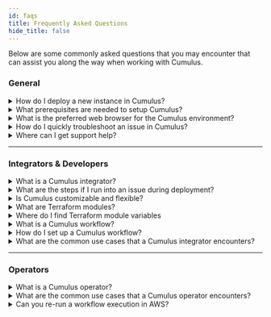 ```yaml
---
id: faqs
title: Frequently Asked Questions
hide_title: false
---
```


Below are some commonly asked questions that you may encounter that can assist you along the way when working with Cumulus.

### General

<details>
  <summary>How do I deploy a new instance in Cumulus?</summary>

  Answer: For steps on the Cumulus deployment process go to [How to Deploy Cumulus](deployment).
</details>

<details>
  <summary>What prerequisites are needed to setup Cumulus?</summary>

  Answer: You will need access to the AWS console and an [Earthdata login](https://urs.earthdata.nasa.gov/) before you can deploy Cumulus.
</details>

<details>
  <summary>What is the preferred web browser for the Cumulus environment?</summary>

  Answer: Our preferred web browser is the latest version of [Google Chrome](https://www.google.com/chrome/).
</details>

<details>
  <summary>How do I quickly troubleshoot an issue in Cumulus?</summary>

  Answer: To troubleshoot and fix issues in Cumulus reference our recommended solutions in [Troubleshooting Cumulus](troubleshooting).
</details>

<details>
  <summary>Where can I get support help?</summary>

  Answer: The following options are available for assistance:

* Cumulus: Outside NASA users should file a GitHub issue and inside NASA users should file a JIRA issue.
* AWS: You can create a case in the [AWS Support Center](https://console.aws.amazon.com/support/home), accessible via your AWS Console.

</details>

---

### Integrators & Developers

<details>
  <summary>What is a Cumulus integrator?</summary>

  Answer: Those who are working within Cumulus and AWS for deployments and to manage workflows. They may perform the following functions:

* Configure and deploy Cumulus to the AWS environment
* Configure Cumulus workflows
* Write custom workflow tasks

</details>

<details>
  <summary>What are the steps if I run into an issue during deployment?</summary>

  Answer: If you encounter an issue with your deployment go to the [Troubleshooting Deployment](../troubleshooting/troubleshooting-deployment) guide.
</details>

<details>
  <summary>Is Cumulus customizable and flexible?</summary>

  Answer: Yes. Cumulus is a modular architecture that allows you to decide which components that you want/need to deploy. These components are maintained as Terraform modules.
</details>

<details>
  <summary>What are Terraform modules?</summary>

  Answer: They are modules that are composed to create a Cumulus deployment, which gives integrators the flexibility to choose the components of Cumulus that want/need. To view Cumulus maintained modules or steps on how to create a module go to [Terraform modules](https://github.com/nasa/cumulus/tree/master/tf-modules).
</details>

<details>
  <summary>Where do I find Terraform module variables</summary>

  Answer: Go [here](https://github.com/nasa/cumulus/blob/master/tf-modules/cumulus/variables.tf) for a list of Cumulus maintained variables.
</details>

<details>
  <summary>What is a Cumulus workflow?</summary>

  Answer: A workflow is a provider-configured set of steps that describe the process to ingest data. Workflows are defined using [AWS Step Functions](https://docs.aws.amazon.com/step-functions/index.html). For more details, we suggest visiting [here](workflows).
</details>

<details>
  <summary>How do I set up a Cumulus workflow?</summary>

  Answer: You will need to create a provider, have an associated collection (add a new one), and generate a new rule first. Then you can set up a Cumulus workflow by following these steps [here](workflows/developing-a-cumulus-workflow).
</details>

<details>
  <summary>What are the common use cases that a Cumulus integrator encounters?</summary>

  Answer: The following are some examples of possible use cases you may see:

* [Creating Cumulus Data Management Types](../integrator-guide/create-cumulus-data-mgmt-types)
* [Workflow: Add New Lambda](../integrator-guide/workflow-add-new-lambda)
* [Workflow: Troubleshoot Failed Step(s)](../integrator-guide/workflow-ts-failed-step)

</details>

---

### Operators

<details>
  <summary>What is a Cumulus operator?</summary>

  Answer: Those that ingests, archives, and troubleshoots datasets (called collections in Cumulus). Your daily activities might include but not limited to the following:

* Ingesting datasets
* Maintaining historical data ingest
* Starting and stopping data handlers
* Managing collections
* Managing provider definitions
* Creating, enabling, and disabling rules
* Investigating errors for granules and deleting or re-ingesting granules
* Investigating errors in executions and isolating failed workflow step(s)

</details>

<details>
  <summary>What are the common use cases that a Cumulus operator encounters?</summary>

  Answer: The following are some examples of possible use cases you may see:

* [Kinesis Stream For Ingest](../operator-docs/kinesis-stream-for-ingest)
* [Create Rule In Cumulus](../operator-docs/create-rule-in-cumulus)
* [Granule Workflows](../operator-docs/granule-workflows)

</details>

<details>
  <summary>Can you re-run a workflow execution in AWS?</summary>

  Answer: Yes. For steps on how to re-run a workflow execution go to [Re-running workflow executions](../operator-docs/rerunning-workflow-executions) in the [Cumulus Operator Docs](../operator-docs/about-operator-docs).
</details>
